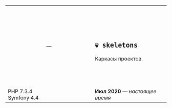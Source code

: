 <table>
    <tbody>
        <tr height="256px">
            <td width="256px" align="center">&mdash;</td>
            <td>
                <h2>
                    <code>💀 skeletons</code>
                </h2>                
                Каркасы проектов.
            </td>            
        </tr>
        <tr>
            <td>
                PHP 7.3.4  <br>
                Symfony 4.4
            </td>
            <td>       
                <b>Июл 2020</b> &mdash; <i>настоящее время</i>
            </td>
        </tr>
   </tbody>
</table>
